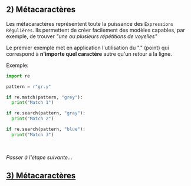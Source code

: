 ## 2) Métacaractères
Les métacaractères représentent toute la puissance des `Expressions Régulières`. Ils permettent de créer facilement des modèles capables, par exemple, de trouver *"une ou plusieurs répétitions de voyelles"*

Le premier exemple met en application l'utilisation du "." (point) qui correspond à **n'importe quel caractère** autre qu'un retour à la ligne.

Exemple:

```python
import re

pattern = r"gr.y"

if re.match(pattern, "grey"):
  print("Match 1")

if re.search(pattern, "gray"):
  print("Match 2")

if re.search(pattern, "blue"):
  print("Match 3")
```
<br>

*Passer à l'étape suivante...*
## [3) Métacaractères](./regex-py-03.md)
